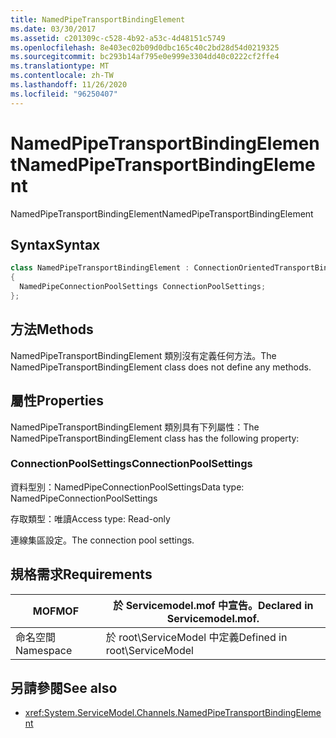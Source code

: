 ```yaml
---
title: NamedPipeTransportBindingElement
ms.date: 03/30/2017
ms.assetid: c201309c-c528-4b92-a53c-4d48151c5749
ms.openlocfilehash: 8e403ec02b09d0dbc165c40c2bd28d54d0219325
ms.sourcegitcommit: bc293b14af795e0e999e3304dd40c0222cf2ffe4
ms.translationtype: MT
ms.contentlocale: zh-TW
ms.lasthandoff: 11/26/2020
ms.locfileid: "96250407"
---
```

# <a name="namedpipetransportbindingelement"></a><span data-ttu-id="e7da1-102">NamedPipeTransportBindingElement</span><span class="sxs-lookup"><span data-stu-id="e7da1-102">NamedPipeTransportBindingElement</span></span>

<span data-ttu-id="e7da1-103">NamedPipeTransportBindingElement</span><span class="sxs-lookup"><span data-stu-id="e7da1-103">NamedPipeTransportBindingElement</span></span>  
  
## <a name="syntax"></a><span data-ttu-id="e7da1-104">Syntax</span><span class="sxs-lookup"><span data-stu-id="e7da1-104">Syntax</span></span>  
  
```csharp
class NamedPipeTransportBindingElement : ConnectionOrientedTransportBindingElement  
{  
  NamedPipeConnectionPoolSettings ConnectionPoolSettings;  
};  
```  
  
## <a name="methods"></a><span data-ttu-id="e7da1-105">方法</span><span class="sxs-lookup"><span data-stu-id="e7da1-105">Methods</span></span>  

 <span data-ttu-id="e7da1-106">NamedPipeTransportBindingElement 類別沒有定義任何方法。</span><span class="sxs-lookup"><span data-stu-id="e7da1-106">The NamedPipeTransportBindingElement class does not define any methods.</span></span>  
  
## <a name="properties"></a><span data-ttu-id="e7da1-107">屬性</span><span class="sxs-lookup"><span data-stu-id="e7da1-107">Properties</span></span>  

 <span data-ttu-id="e7da1-108">NamedPipeTransportBindingElement 類別具有下列屬性：</span><span class="sxs-lookup"><span data-stu-id="e7da1-108">The NamedPipeTransportBindingElement class has the following property:</span></span>  
  
### <a name="connectionpoolsettings"></a><span data-ttu-id="e7da1-109">ConnectionPoolSettings</span><span class="sxs-lookup"><span data-stu-id="e7da1-109">ConnectionPoolSettings</span></span>  

 <span data-ttu-id="e7da1-110">資料型別：NamedPipeConnectionPoolSettings</span><span class="sxs-lookup"><span data-stu-id="e7da1-110">Data type: NamedPipeConnectionPoolSettings</span></span>  
  
 <span data-ttu-id="e7da1-111">存取類型：唯讀</span><span class="sxs-lookup"><span data-stu-id="e7da1-111">Access type: Read-only</span></span>  
  
 <span data-ttu-id="e7da1-112">連線集區設定。</span><span class="sxs-lookup"><span data-stu-id="e7da1-112">The connection pool settings.</span></span>  
  
## <a name="requirements"></a><span data-ttu-id="e7da1-113">規格需求</span><span class="sxs-lookup"><span data-stu-id="e7da1-113">Requirements</span></span>  
  
|<span data-ttu-id="e7da1-114">MOF</span><span class="sxs-lookup"><span data-stu-id="e7da1-114">MOF</span></span>|<span data-ttu-id="e7da1-115">於 Servicemodel.mof 中宣告。</span><span class="sxs-lookup"><span data-stu-id="e7da1-115">Declared in Servicemodel.mof.</span></span>|  
|---------|-----------------------------------|  
|<span data-ttu-id="e7da1-116">命名空間</span><span class="sxs-lookup"><span data-stu-id="e7da1-116">Namespace</span></span>|<span data-ttu-id="e7da1-117">於 root\ServiceModel 中定義</span><span class="sxs-lookup"><span data-stu-id="e7da1-117">Defined in root\ServiceModel</span></span>|  
  
## <a name="see-also"></a><span data-ttu-id="e7da1-118">另請參閱</span><span class="sxs-lookup"><span data-stu-id="e7da1-118">See also</span></span>

- <xref:System.ServiceModel.Channels.NamedPipeTransportBindingElement>
